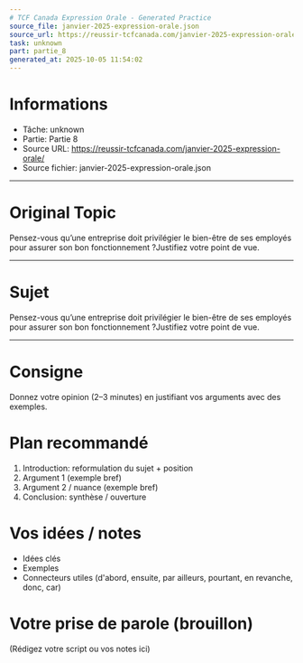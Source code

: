 ```yaml
---
# TCF Canada Expression Orale - Generated Practice
source_file: janvier-2025-expression-orale.json
source_url: https://reussir-tcfcanada.com/janvier-2025-expression-orale/
task: unknown
part: partie_8
generated_at: 2025-10-05 11:54:02
---
```


# Informations
- Tâche: unknown
- Partie: Partie 8
- Source URL: https://reussir-tcfcanada.com/janvier-2025-expression-orale/
- Source fichier: janvier-2025-expression-orale.json

---

# Original Topic
Pensez-vous qu’une entreprise doit privilégier le bien-être de ses employés pour assurer son bon fonctionnement ?Justifiez votre point de vue.

---

# Sujet
Pensez-vous qu’une entreprise doit privilégier le bien-être de ses employés pour assurer son bon fonctionnement ?Justifiez votre point de vue.

---
# Consigne
Donnez votre opinion (2–3 minutes) en justifiant vos arguments avec des exemples.

# Plan recommandé
1. Introduction: reformulation du sujet + position
2. Argument 1 (exemple bref)
3. Argument 2 / nuance (exemple bref)
4. Conclusion: synthèse / ouverture

# Vos idées / notes
- Idées clés
- Exemples
- Connecteurs utiles (d'abord, ensuite, par ailleurs, pourtant, en revanche, donc, car)

# Votre prise de parole (brouillon)
(Rédigez votre script ou vos notes ici)
